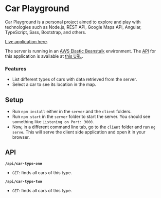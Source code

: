 # Car Playground

Car Playground is a personal project aimed to explore and play with technologies such as Node.js, REST API, Google Maps API, Angular, TypeScript, Sass, Bootstrap, and others.

[Live application here](http://car-playground.s3-website-us-east-1.amazonaws.com).

The server is running in an [AWS Elastic Beanstalk](https://aws.amazon.com/es/elasticbeanstalk) environment. The [API](#api) for this application is available at [this URL](http://car-playground.us-east-1.elasticbeanstalk.com).

### Features

- List different types of cars with data retrieved from the server.
- Select a car to see its location in the map.

## Setup

- Run `npm install` either in the `server` and the `client` folders.
- Run `npm start` in the `server` folder to start the server. You should see something like `Listening on Port: 3000`.
- Now, in a different command line tab, go to the `client` folder and run `ng serve`. This will serve the client side application and open it in your browser.

## API <a id="api"></a>

**`/api/car-type-one`**

 - `GET`: finds all cars of this type.

 **`/api/car-type-two`**

 - `GET`: finds all cars of this type.